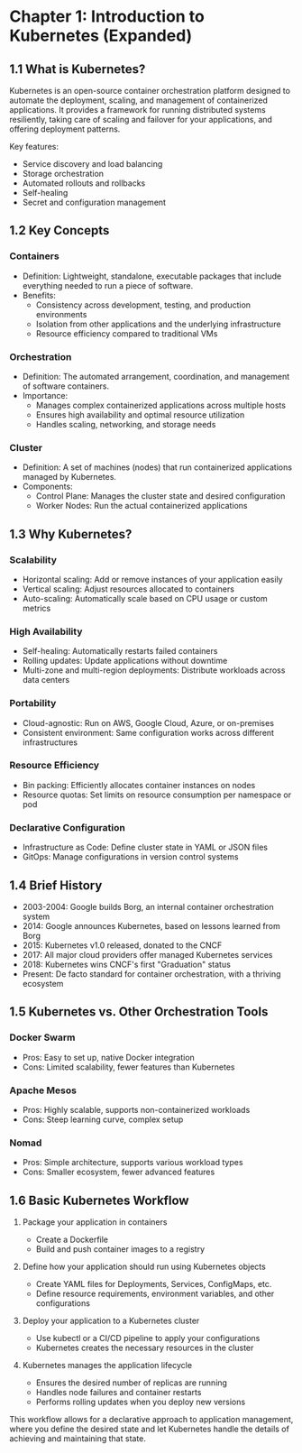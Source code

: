 # Chapter 1: Introduction to Kubernetes (Expanded)

## 1.1 What is Kubernetes?

Kubernetes is an open-source container orchestration platform designed to automate the deployment, scaling, and management of containerized applications. It provides a framework for running distributed systems resiliently, taking care of scaling and failover for your applications, and offering deployment patterns.

Key features:
- Service discovery and load balancing
- Storage orchestration
- Automated rollouts and rollbacks
- Self-healing
- Secret and configuration management

## 1.2 Key Concepts

### Containers
- Definition: Lightweight, standalone, executable packages that include everything needed to run a piece of software.
- Benefits: 
  - Consistency across development, testing, and production environments
  - Isolation from other applications and the underlying infrastructure
  - Resource efficiency compared to traditional VMs

### Orchestration
- Definition: The automated arrangement, coordination, and management of software containers.
- Importance:
  - Manages complex containerized applications across multiple hosts
  - Ensures high availability and optimal resource utilization
  - Handles scaling, networking, and storage needs

### Cluster
- Definition: A set of machines (nodes) that run containerized applications managed by Kubernetes.
- Components:
  - Control Plane: Manages the cluster state and desired configuration
  - Worker Nodes: Run the actual containerized applications

## 1.3 Why Kubernetes?

### Scalability
- Horizontal scaling: Add or remove instances of your application easily
- Vertical scaling: Adjust resources allocated to containers
- Auto-scaling: Automatically scale based on CPU usage or custom metrics

### High Availability
- Self-healing: Automatically restarts failed containers
- Rolling updates: Update applications without downtime
- Multi-zone and multi-region deployments: Distribute workloads across data centers

### Portability
- Cloud-agnostic: Run on AWS, Google Cloud, Azure, or on-premises
- Consistent environment: Same configuration works across different infrastructures

### Resource Efficiency
- Bin packing: Efficiently allocates container instances on nodes
- Resource quotas: Set limits on resource consumption per namespace or pod

### Declarative Configuration
- Infrastructure as Code: Define cluster state in YAML or JSON files
- GitOps: Manage configurations in version control systems

## 1.4 Brief History

- 2003-2004: Google builds Borg, an internal container orchestration system
- 2014: Google announces Kubernetes, based on lessons learned from Borg
- 2015: Kubernetes v1.0 released, donated to the CNCF
- 2017: All major cloud providers offer managed Kubernetes services
- 2018: Kubernetes wins CNCF's first "Graduation" status
- Present: De facto standard for container orchestration, with a thriving ecosystem

## 1.5 Kubernetes vs. Other Orchestration Tools

### Docker Swarm
- Pros: Easy to set up, native Docker integration
- Cons: Limited scalability, fewer features than Kubernetes

### Apache Mesos
- Pros: Highly scalable, supports non-containerized workloads
- Cons: Steep learning curve, complex setup

### Nomad
- Pros: Simple architecture, supports various workload types
- Cons: Smaller ecosystem, fewer advanced features

## 1.6 Basic Kubernetes Workflow

1. Package your application in containers
   - Create a Dockerfile
   - Build and push container images to a registry

2. Define how your application should run using Kubernetes objects
   - Create YAML files for Deployments, Services, ConfigMaps, etc.
   - Define resource requirements, environment variables, and other configurations

3. Deploy your application to a Kubernetes cluster
   - Use kubectl or a CI/CD pipeline to apply your configurations
   - Kubernetes creates the necessary resources in the cluster

4. Kubernetes manages the application lifecycle
   - Ensures the desired number of replicas are running
   - Handles node failures and container restarts
   - Performs rolling updates when you deploy new versions

This workflow allows for a declarative approach to application management, where you define the desired state and let Kubernetes handle the details of achieving and maintaining that state.
